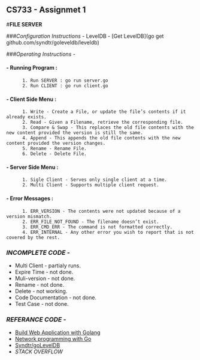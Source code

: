 ## CS733 - Assignmet 1
#**FILE SERVER**

###*Configuration Instructions -*
      LevelDB - [Get LevelDB](go get github.com/syndtr/goleveldb/leveldb)

###*Operating Instructions -*
####    - Running Program :
          1. Run SERVER : go run server.go
          2. Run CLIENT : go run client.go
 
####     - Client Side Menu :
      
          1. Write - Create a File, or update the file’s contents if it already exists.
          2. Read - Given a Filename, retrieve the corresponding file.
          3. Compare & Swap - This replaces the old file contents with the new content provided the version is still the same.
          4. Append - This appends the old file contents with the new content provided the version changes.
          5. Rename - Rename File.
          6. Delete - Delete File.
  
  
####     - Server Side Menu :
          1. Sigle Client - Serves only single client at a time.
          2. Multi Client - Supports multiple client request.
  
####     - Error Messages :
          1. ERR_VERSION - The contents were not updated because of a version mismatch.
          2. ERR_FILE_NOT_FOUND - The filename doesn’t exist.
          3. ERR_CMD_ERR - The command is not formatted correctly.
          4. ERR_INTERNAL - Any other error you wish to report that is not covered by the rest.

### *INCOMPLETE CODE -*
  
  * Multi Client - partialy runs.
  * Expire Time - not done.
  * Muli-version - not done.
  * Rename - not done.
  * Delete - not working.
  * Code Documentation - not done.
  * Test Case - not done.
  
### *REFERANCE CODE -*

  * [Build Web Application with Golang](https://astaxie.gitbooks.io/build-web-application-with-golang/content/en/08.0.html)
  * [Network programming with Go](https://jan.newmarch.name/go/)
  * [Syndtr/goLevelDB](https://godoc.org/github.com/syndtr/goleveldb/leveldb)
  * *STACK OVERFLOW* 
  



